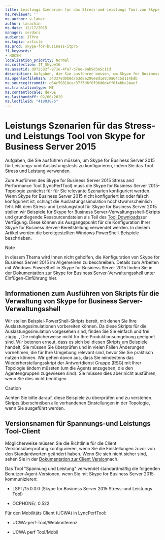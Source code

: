 ```yaml
---
title: Leistungs Szenarien für das Stress-und Leistungs Tool von Skype for Business Server 2015
ms.reviewer: ''
ms.author: v-lanac
author: lanachin
ms.date: 12/17/2015
manager: serdars
audience: ITPro
ms.topic: article
ms.prod: skype-for-business-itpro
f1.keywords:
- NOCSH
localization_priority: Normal
ms.collection: IT_Skype16
ms.assetid: d972382f-971e-4fa7-b7ee-8ab9d3a5c11d
description: Aufgaben, die Sie ausführen müssen, um Skype for Business Server 2015 für Leistungs-und Auslastungstests zu konfigurieren, indem Sie das Tool Stress und Leistung verwenden.
ms.openlocfilehash: 343378d0b0d763d8a290e8d1e930a64c5d114bdb
ms.sourcegitcommit: e64c50818cac37f3d6f0f96d0d4ff0f4bba24aef
ms.translationtype: MT
ms.contentlocale: de-DE
ms.lasthandoff: 02/06/2020
ms.locfileid: "41803875"
---
```

# <a name="performance-scenarios-for-the-skype-for-business-server-2015-stress-and-performance-tool"></a>Leistungs Szenarien für das Stress-und Leistungs Tool von Skype for Business Server 2015
 
Aufgaben, die Sie ausführen müssen, um Skype for Business Server 2015 für Leistungs-und Auslastungstests zu konfigurieren, indem Sie das Tool Stress und Leistung verwenden.
  
Zum Ausführen des Skype for Business Server 2015 Stress and Performance Tool (LyncPerfTool) muss die Skype for Business Server 2015-Topologie zunächst für für Sie relevante Szenarien konfiguriert werden. Wenn Skype for Business Server 2015 nicht konfiguriert ist oder falsch konfiguriert ist, schlägt die Auslastungssimulation höchstwahrscheinlich fehl. Mit dem Stress-und Leistungstool für Skype for Business Server 2015 stellen wir Beispiele für Skype for Business Server-Verwaltungsshell-Skripts und grundlegende Ressourcendateien als Teil des [Tool Downloads](https://www.microsoft.com/download/details.aspx?id=50367)zur Verfügung. Diese können als Ausgangspunkt für die Konfiguration Ihrer Skype for Business Server-Bereitstellung verwendet werden. In diesem Artikel werden die bereitgestellten Windows PowerShell-Beispiele beschrieben.
  
> [!NOTE]
> In diesem Thema wird Ihnen nicht geholfen, die Konfiguration von Skype for Business Server 2015 im Allgemeinen zu beschreiben. Details zum Arbeiten mit Windows PowerShell in Skype for Business Server 2015 finden Sie in der Dokumentation zur Skype for Business Server-Verwaltungsshell unter Einfügen-Einführung hier. 
  
## <a name="about-running-skype-for-business-server-management-shell-scripts"></a>Informationen zum Ausführen von Skripts für die Verwaltung von Skype for Business Server-Verwaltungsshell

Wir stellen Beispiel-PowerShell-Skripts bereit, mit denen Sie Ihre Auslastungssimulationen vorbereiten können. Da diese Skripts für die Auslastungssimulation vorgesehen sind, finden Sie Sie einfach und frei zügig. , Die möglicherweise nicht für Ihre Produktionsumgebung geeignet sind. Wir betonen erneut, dass es sich bei diesen Skripts um Beispiele handelt, Sie müssen Sie überprüfen und in vielen Fällen Änderungen vornehmen, die für Ihre Umgebung relevant sind, bevor Sie Sie praktisch nutzen können. Wir gehen davon aus, dass Sie mindestens das Wiederherstellungsskript der Antwortdienst Gruppe (RSG) mit Ihrer Topologie ändern müssten (um die Agents anzugeben, die den Agentengruppen zugewiesen sind). Sie müssen dies aber nicht ausführen, wenn Sie dies nicht benötigen.
  
> [!CAUTION]
> Achten Sie bitte darauf, diese Beispiele zu überprüfen und zu verstehen. Skripts überschreiben alle vorhandenen Einstellungen in der Topologie, wenn Sie ausgeführt werden. 
  
## <a name="stress-and-performance-tool-client-version-names"></a>Versionsnamen für Spannungs-und Leistungs Tool-Client

Möglicherweise müssen Sie die Richtlinie für die Client Versionsüberprüfung konfigurieren, wenn Sie die Einstellungen zuvor von den Standardwerten geändert haben. Wenn Sie sich nicht sicher sind, sehen Sie in der [Dokumentation zur Client Version](https://msdn.microsoft.com/en-us/vsto/jj923060)nach.
  
Das Tool "Spannung und Leistung" verwendet standardmäßig die folgenden Benutzer-Agent-Versionen, wenn Sie mit Skype for Business Server 2015 kommunizieren:
  
- LSPT/15.0.0.0 (Skype for Business Server 2015 Stress-und Leistungs Tool)
    
- OCPHONE/. 0.522
    
Für den Mobilitäts Client (UCWA) in LyncPerfTool:
  
- UCWA-perf-Tool/Webkonferenz
    
- UCWA perf Tool/Mobil
    

